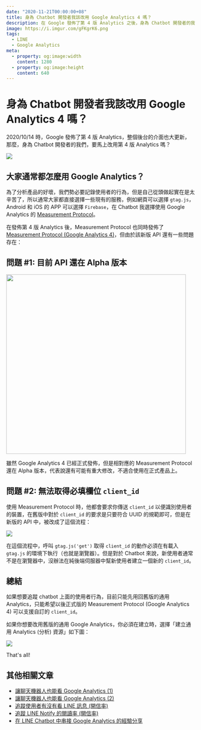 ```yaml
---
date: "2020-11-21T00:00:00+08"
title: 身為 Chatbot 開發者我該改用 Google Analytics 4 嗎？
description: 在 Google 發佈了第 4 版 Analytics 之後，身為 Chatbot 開發者的我們，要馬上改用第 4 版 Analytics 嗎？
image: https://i.imgur.com/gFKgrK6.png
tags:
  - LINE
  - Google Analytics
meta:
  - property: og:image:width
    content: 1280
  - property: og:image:height
    content: 640
---
```


# 身為 Chatbot 開發者我該改用 Google Analytics 4 嗎？

2020/10/14 時，Google 發佈了第 4 版 Analytics，整個後台的介面也大更新，那麼，身為 Chatbot 開發者的我們，要馬上改用第 4 版 Analytics 嗎？

![](https://i.imgur.com/KkGBpVt.png)

## 大家通常都怎麼用 Google Analytics？

為了分析產品的好壞，我們勢必要記錄使用者的行為，但是自己從頭做起實在是太辛苦了，所以通常大家都直接選擇一些現有的服務，例如網頁可以選擇 `gtag.js`，Android 和 iOS 的 APP 可以選擇 `Firebase`，在 Chatbot 我選擇使用 Google Analytics 的 [Measurement Protocol](https://developers.google.com/analytics/devguides/collection/protocol/v1)。

在發佈第 4 版 Analytics 後，Measurement Protocol 也同時發佈了 [Measurement Protocol (Google Analytics 4)](https://developers.google.com/analytics/devguides/collection/protocol/ga4)，但由於該新版 API 還有一些問題存在：

## 問題 \#1: 目前 API 還在 Alpha 版本

<img src="https://i.imgur.com/wIvgfP4.png" style="width: 480px">

雖然 Google Analytics 4 已經正式發佈，但是相對應的 Measurement Protocol 還在 Alpha 版本，代表說還有可能有重大修改，不適合使用在正式產品上。

## 問題 #2: 無法取得必填欄位 `client_id`

使用 Measurement Protocol 時，他都會要求你傳送 `client_id` 以便識別使用者的裝置，在舊版中對於 `client_id` 的要求是只要符合 UUID 的規範即可，但是在新版的 API 中，被改成了這個流程：

![](https://i.imgur.com/IsbAHq7.png)

在這個流程中，呼叫 `gtag.js('get')` 取得 `client_id` 的動作必須在有載入 `gtag.js` 的環境下執行（也就是瀏覽器）。但是對於 Chatbot 來說，新使用者通常不是在瀏覽器中，沒辦法在純後端伺服器中幫新使用者建立一個新的 `client_id`。

## 總結

如果想要追蹤 chatbot 上面的使用者行為，目前只能先用回舊版的通用 Analytics，只能希望以後正式版的 Measurement Protocol (Google Analytics 4) 可以支援自訂的 `client_id`。

如果你想要改用舊版的通用 Google Analytics，你必須在建立時，選擇「建立通用 Analytics (分析) 資源」如下圖：

![](https://i.imgur.com/b7nsqX5.jpg)

That's all!

## 其他相關文章

* [讓聊天機器人也能看 Google Analytics (1)](https://taichunmin.idv.tw/blog/2020-04-28-lintbot-google-analytics.html)
* [讓聊天機器人也能看 Google Analytics (2)](https://taichunmin.idv.tw/blog/2020-05-25-linebot-google-analytics.html)
* [追蹤使用者有沒有看 LINE 訊息 (開信率)](https://taichunmin.idv.tw/blog/2020-06-17-linebot-google-analytics.html)
* [追蹤 LINE Notify 的閱讀率 (開信率)](https://taichunmin.idv.tw/blog/2020-06-29-linebot-google-analytics.html)
* [在 LINE Chatbot 中串接 Google Analytics 的經驗分享](https://coscup.org/2020/zh-TW/agenda/UR7WGZ)

